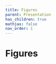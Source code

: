 ```yaml
---
title: Figures
parent: Presentation
has_children: true
mathjax: false
nav_order: 1
---
```


# Figures
